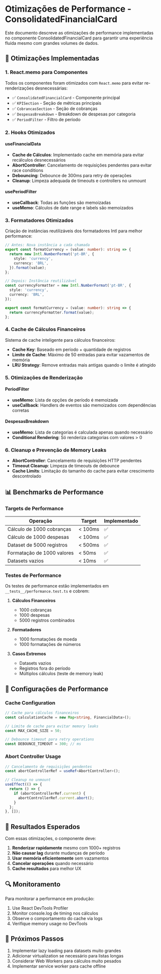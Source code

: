 # Otimizações de Performance - ConsolidatedFinancialCard

Este documento descreve as otimizações de performance implementadas no componente ConsolidatedFinancialCard para garantir uma experiência fluida mesmo com grandes volumes de dados.

## 🚀 Otimizações Implementadas

### 1. React.memo para Componentes

Todos os componentes foram otimizados com `React.memo` para evitar re-renderizações desnecessárias:

- ✅ `ConsolidatedFinancialCard` - Componente principal
- ✅ `KPISection` - Seção de métricas principais
- ✅ `CobrancasSection` - Seção de cobranças
- ✅ `DespesasBreakdown` - Breakdown de despesas por categoria
- ✅ `PeriodFilter` - Filtro de período

### 2. Hooks Otimizados

#### useFinancialData
- **Cache de Cálculos**: Implementado cache em memória para evitar recálculos desnecessários
- **AbortController**: Cancelamento de requisições pendentes para evitar race conditions
- **Debouncing**: Debounce de 300ms para retry de operações
- **Cleanup**: Limpeza adequada de timeouts e controllers no unmount

#### usePeriodFilter
- **useCallback**: Todas as funções são memoizadas
- **useMemo**: Cálculos de date range e labels são memoizados

### 3. Formatadores Otimizados

Criação de instâncias reutilizáveis dos formatadores Intl para melhor performance:

```typescript
// Antes: Nova instância a cada chamada
export const formatCurrency = (value: number): string => {
  return new Intl.NumberFormat('pt-BR', {
    style: 'currency',
    currency: 'BRL',
  }).format(value);
};

// Depois: Instância reutilizável
const currencyFormatter = new Intl.NumberFormat('pt-BR', {
  style: 'currency',
  currency: 'BRL',
});

export const formatCurrency = (value: number): string => {
  return currencyFormatter.format(value);
};
```

### 4. Cache de Cálculos Financeiros

Sistema de cache inteligente para cálculos financeiros:

- **Cache Key**: Baseado em período + quantidade de registros
- **Limite de Cache**: Máximo de 50 entradas para evitar vazamentos de memória
- **LRU Strategy**: Remove entradas mais antigas quando o limite é atingido

### 5. Otimizações de Renderização

#### PeriodFilter
- **useMemo**: Lista de opções de período é memoizada
- **useCallback**: Handlers de eventos são memoizados com dependências corretas

#### DespesasBreakdown
- **useMemo**: Lista de categorias é calculada apenas quando necessário
- **Conditional Rendering**: Só renderiza categorias com valores > 0

### 6. Cleanup e Prevenção de Memory Leaks

- **AbortController**: Cancelamento de requisições HTTP pendentes
- **Timeout Cleanup**: Limpeza de timeouts de debounce
- **Cache Limits**: Limitação do tamanho do cache para evitar crescimento descontrolado

## 📊 Benchmarks de Performance

### Targets de Performance

| Operação | Target | Implementado |
|----------|--------|--------------|
| Cálculo de 1000 cobranças | < 100ms | ✅ |
| Cálculo de 1000 despesas | < 100ms | ✅ |
| Dataset de 5000 registros | < 500ms | ✅ |
| Formatação de 1000 valores | < 50ms | ✅ |
| Datasets vazios | < 10ms | ✅ |

### Testes de Performance

Os testes de performance estão implementados em `__tests__/performance.test.ts` e cobrem:

1. **Cálculos Financeiros**
   - 1000 cobranças
   - 1000 despesas  
   - 5000 registros combinados

2. **Formatadores**
   - 1000 formatações de moeda
   - 1000 formatações de números

3. **Casos Extremos**
   - Datasets vazios
   - Registros fora do período
   - Múltiplos cálculos (teste de memory leak)

## 🔧 Configurações de Performance

### Cache Configuration

```typescript
// Cache para cálculos financeiros
const calculationCache = new Map<string, FinancialData>();

// Limite de cache para evitar memory leaks
const MAX_CACHE_SIZE = 50;

// Debounce timeout para retry operations
const DEBOUNCE_TIMEOUT = 300; // ms
```

### Abort Controller Usage

```typescript
// Cancelamento de requisições pendentes
const abortControllerRef = useRef<AbortController>();

// Cleanup no unmount
useEffect(() => {
  return () => {
    if (abortControllerRef.current) {
      abortControllerRef.current.abort();
    }
  };
}, []);
```

## 🎯 Resultados Esperados

Com essas otimizações, o componente deve:

1. **Renderizar rapidamente** mesmo com 1000+ registros
2. **Não causar lag** durante mudanças de período
3. **Usar memória eficientemente** sem vazamentos
4. **Cancelar operações** quando necessário
5. **Cache resultados** para melhor UX

## 🔍 Monitoramento

Para monitorar a performance em produção:

1. Use React DevTools Profiler
2. Monitor console.log de timing nos cálculos
3. Observe o comportamento do cache via logs
4. Verifique memory usage no DevTools

## 📝 Próximos Passos

1. Implementar lazy loading para datasets muito grandes
2. Adicionar virtualization se necessário para listas longas
3. Considerar Web Workers para cálculos muito pesados
4. Implementar service worker para cache offline